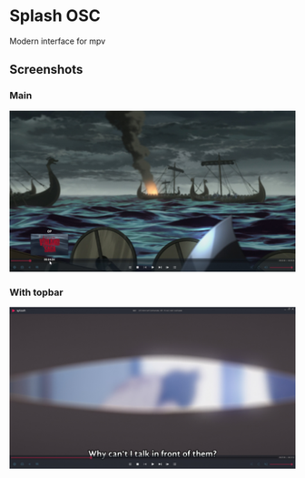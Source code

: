 # Splash OSC
Modern interface for mpv



## Screenshots
### Main
![](.github/images/splash-osc-1.jpg)

### With topbar
![](.github/images/splash-osc-2.jpg)
